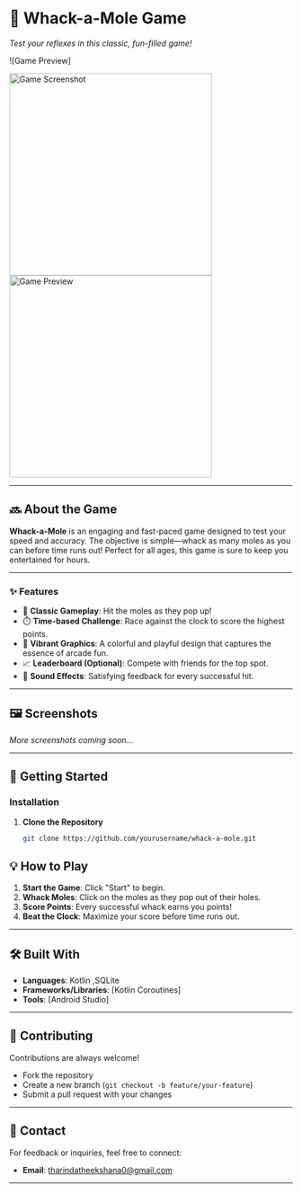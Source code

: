 # **🎯 Whack-a-Mole Game**  
*Test your reflexes in this classic, fun-filled game!*  

![Game Preview]



<img src="https://github.com/user-attachments/assets/0510ce7c-5b8f-4af3-8b0a-cafe5c75d80b" alt="Game Screenshot" width="360"/>
<img src="https://github.com/user-attachments/assets/2e80ac21-5389-478f-a8b0-5fe984a7f570" alt="Game Preview" width="360"/>

---

## **🔜 About the Game**  
**Whack-a-Mole** is an engaging and fast-paced game designed to test your speed and accuracy. The objective is simple—whack as many moles as you can before time runs out! Perfect for all ages, this game is sure to keep you entertained for hours.  

---

### **✨ Features**  
- 🎩 **Classic Gameplay**: Hit the moles as they pop up!  
- ⏱️ **Time-based Challenge**: Race against the clock to score the highest points.  
- 🎨 **Vibrant Graphics**: A colorful and playful design that captures the essence of arcade fun.  
- 📈 **Leaderboard (Optional)**: Compete with friends for the top spot.  
- 🎵 **Sound Effects**: Satisfying feedback for every successful hit.  

---

## **🖼 Screenshots**  

*More screenshots coming soon...*  

---

## **🚀 Getting Started**  

### **Installation**  
1. **Clone the Repository**  
   ```bash
   git clone https://github.com/yourusername/whack-a-mole.git
   ```  


## **💡 How to Play**  
1. **Start the Game**: Click "Start" to begin.  
2. **Whack Moles**: Click on the moles as they pop out of their holes.  
3. **Score Points**: Every successful whack earns you points!  
4. **Beat the Clock**: Maximize your score before time runs out.  

---

## **🛠️ Built With**  
- **Languages**: Kotlin ,SQLite  
- **Frameworks/Libraries**: [Kotlin Coroutines]  
- **Tools**: [Android Studio]  

---

## **🤝 Contributing**  
Contributions are always welcome!  
- Fork the repository  
- Create a new branch (`git checkout -b feature/your-feature`)  
- Submit a pull request with your changes  

---

## **💌 Contact**  
For feedback or inquiries, feel free to connect:  
- **Email**: tharindatheekshana0@gmail.com  

---
